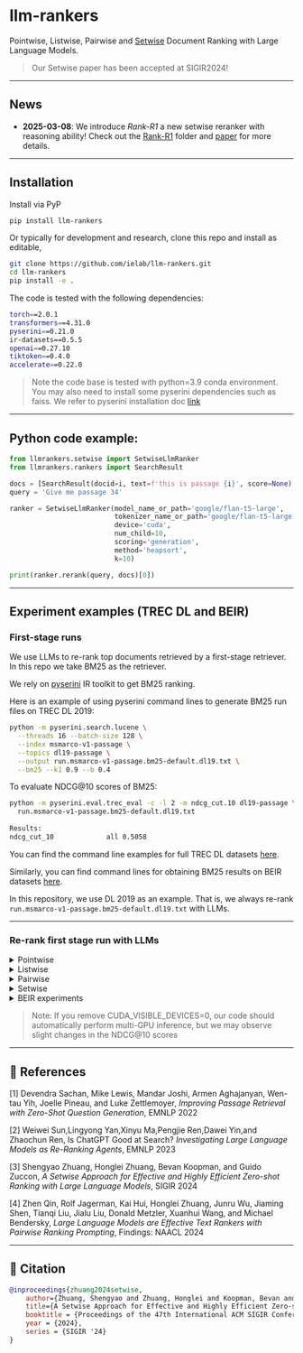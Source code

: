 # llm-rankers
Pointwise, Listwise, Pairwise and [Setwise](https://arxiv.org/pdf/2310.09497.pdf) Document Ranking with Large Language Models.
> Our Setwise paper has been accepted at SIGIR2024!

---
## News
- **2025-03-08**: We introduce *Rank-R1* a new setwise reranker with reasoning ability! Check out the [Rank-R1](Rank-R1) folder and [paper](https://arxiv.org/abs/2503.06034) for more details.

---
## Installation
Install via PyP
```bash
pip install llm-rankers
```
Or typically for development and research, clone this repo and install as editable,
```bash
git clone https://github.com/ielab/llm-rankers.git
cd llm-rankers
pip install -e .
```

The code is tested with the following dependencies:
```bash
torch==2.0.1
transformers==4.31.0
pyserini==0.21.0
ir-datasets==0.5.5
openai==0.27.10
tiktoken==0.4.0
accelerate==0.22.0 
```
> Note the code base is tested with python=3.9 conda environment. You may also need to install some pyserini dependencies such as faiss. We refer to pyserini installation doc [link](https://github.com/castorini/pyserini/blob/master/docs/installation.md#development-installation)

---

## Python code example:

```Python
from llmrankers.setwise import SetwiseLlmRanker
from llmrankers.rankers import SearchResult

docs = [SearchResult(docid=i, text=f'this is passage {i}', score=None) for i in range(100)]
query = 'Give me passage 34'

ranker = SetwiseLlmRanker(model_name_or_path='google/flan-t5-large',
                          tokenizer_name_or_path='google/flan-t5-large',
                          device='cuda',
                          num_child=10,
                          scoring='generation',
                          method='heapsort',
                          k=10)

print(ranker.rerank(query, docs)[0])
```
---

## Experiment examples (TREC DL and BEIR)
### First-stage runs
We use LLMs to re-rank top documents retrieved by a first-stage retriever. In this repo we take BM25 as the retriever.

We rely on [pyserini](https://github.com/castorini/pyserini) IR toolkit to get BM25 ranking. 

Here is an example of using pyserini command lines to generate BM25 run files on TREC DL 2019:
```bash
python -m pyserini.search.lucene \
  --threads 16 --batch-size 128 \
  --index msmarco-v1-passage \
  --topics dl19-passage \
  --output run.msmarco-v1-passage.bm25-default.dl19.txt \
  --bm25 --k1 0.9 --b 0.4
```
To evaluate NDCG@10 scores of BM25:

```bash
python -m pyserini.eval.trec_eval -c -l 2 -m ndcg_cut.10 dl19-passage \
  run.msmarco-v1-passage.bm25-default.dl19.txt
  
Results:
ndcg_cut_10           	all	0.5058
```

You can find the command line examples for full TREC DL datasets [here](https://castorini.github.io/pyserini/2cr/msmarco-v1-passage.html).

Similarly, you can find command lines for obtaining BM25 results on BEIR datasets [here](https://castorini.github.io/pyserini/2cr/beir.html).

In this repository, we use DL 2019 as an example. That is, we always re-rank `run.msmarco-v1-passage.bm25-default.dl19.txt` with LLMs.

--- 

### Re-rank first stage run with LLMs

<details>
<summary>Pointwise</summary>
We have two pointwise methods implemented so far:

`yes_no`: LLMs are prompted to generate whether the provided candidate document is relevant to the query. Candidate documents are re-ranked based on the normalized likelihood of generating a "yes" response.

`qlm`: Query Likelihood Modelling (QLM), LLMs are prompted to produce a relevant query for each candidate document. The documents are then re-ranked based on the likelihood of generating the given query. [1]

These methods rely on access to the model output logits to compute relevance scores.

Command line example:
```bash
CUDA_VISIBLE_DEVICES=0 python3 run.py \
  run --model_name_or_path google/flan-t5-large \
      --tokenizer_name_or_path google/flan-t5-large \
      --run_path run.msmarco-v1-passage.bm25-default.dl19.txt \
      --save_path run.pointwise.yes_no.txt \
      --ir_dataset_name msmarco-passage/trec-dl-2019 \
      --hits 100 \
      --query_length 32 \
      --passage_length 128 \
      --device cuda \
  pointwise --method yes_no \
            --batch_size 32
```   
```bash     
# evaluation
python -m pyserini.eval.trec_eval -c -l 2 -m ndcg_cut.10 dl19-passage \
  run.pointwise.qlm.txt
 
Results:
ndcg_cut_10             all     0.6544
```

Change `--method yes_no` to `--method qlm` for QLM pointwise ranking. You can also set larger `--batch_size` that you gpu can afford for faster inference.

We also have implemented supervised [monoT5](https://github.com/castorini/pygaggle) pointwise re-ranker. Simply set `--model_name_or_path` and `--tokenizer_name_or_path` to `castorini/monot5-3b-msmarco`, or other monoT5 models listed in [here](https://huggingface.co/castorini).

</details>


<details>
<summary>Listwise</summary>

Our implementation of listwise approach is following [RankGPT](https://github.com/sunnweiwei/RankGPT) [2]. It uses a sliding window sorting algorithm to re-rank documents.
```bash
CUDA_VISIBLE_DEVICES=0 python3 run.py \
  run --model_name_or_path google/flan-t5-large \
      --tokenizer_name_or_path google/flan-t5-large \
      --run_path run.msmarco-v1-passage.bm25-default.dl19.txt \
      --save_path run.liswise.generation.txt \
      --ir_dataset_name msmarco-passage/trec-dl-2019 \
      --hits 100 \
      --query_length 32 \
      --passage_length 100 \
      --scoring generation \
      --device cuda \
  listwise --window_size 4 \
           --step_size 2 \
           --num_repeat 5
```

```bash     
# evaluation
python -m pyserini.eval.trec_eval -c -l 2 -m ndcg_cut.10 dl19-passage \
  run.liswise.generation.txt
 
Results:
ndcg_cut_10             all     0.5612
```

Use `--window_size`, `--step_size` and `--num_repeat` to configure sliding window process. 

We also provide Openai API implementation, simply do:

```bash
python3 run.py \
  run --model_name_or_path gpt-3.5-turbo \
      --openai_key [your key] \
      --run_path run.msmarco-v1-passage.bm25-default.dl19.txt \
      --save_path run.iswise.generation.openai.txt \
      --ir_dataset_name msmarco-passage/trec-dl-2019 \
      --hits 100 \
      --query_length 32 \
      --passage_length 100 \
      --scoring generation \
  listwise --window_size 4 \
           --step_size 2 \
           --num_repeat 5
```

The above two listwise runs are relying on LLM generated tokens to do the sliding window. 
However, if we have local model, for example flan-t5, we can use Setwise prompting proposed in our [paper](https://arxiv.org/abs/2310.09497) [3] to estimate the likehood of document rankings to do the sliding window:

```bash
CUDA_VISIBLE_DEVICES=0 python3 run.py \
  run --model_name_or_path google/flan-t5-large \
      --tokenizer_name_or_path google/flan-t5-large \
      --run_path run.msmarco-v1-passage.bm25-default.dl19.txt \
      --save_path run.liswise.likelihood.txt \
      --ir_dataset_name msmarco-passage/trec-dl-2019 \
      --hits 100 \
      --query_length 32 \
      --passage_length 100 \
      --scoring likelihood \
      --device cuda \
  listwise --window_size 4 \
           --step_size 2 \
           --num_repeat 5
```

```bash     
# evaluation
python -m pyserini.eval.trec_eval -c -l 2 -m ndcg_cut.10 dl19-passage \
  run.liswise.likelihood.txt
 
Results:
ndcg_cut_10             all     0.6691
```

</details>

<details>
<summary>Pairwise</summary>
We implement Pairwise prompting method proposed in [4].

```bash
CUDA_VISIBLE_DEVICES=0 python3 run.py \
  run --model_name_or_path google/flan-t5-large \
      --tokenizer_name_or_path google/flan-t5-large \
      --run_path run.msmarco-v1-passage.bm25-default.dl19.txt \
      --save_path run.pairwise.heapsort.txt \
      --ir_dataset_name msmarco-passage/trec-dl-2019 \
      --hits 100 \
      --query_length 32 \
      --passage_length 128 \
      --scoring generation \
      --device cuda \
  pairwise --method heapsort \
           --k 10
```

```bash     
# evaluation
python -m pyserini.eval.trec_eval -c -l 2 -m ndcg_cut.10 dl19-passage \
  run.pairwise.heapsort.txt
 
Results:
ndcg_cut_10             all     0.6571
```

`--method heapsort` does pairwise inferences with heap sort algorithm. Change to `--method bubblesort` for bubble sort algorithm. 
You can set `--method allpair` for comparing all possible pairs. In this case you can set `--batch_size` for batching inference. But `allpair` is very expensive.

We also have supervised [duoT5](https://github.com/castorini/pygaggle) pairwise ranking model implemented.
Simply set `--model_name_or_path` and `--tokenizer_name_or_path` to `castorini/duot5-3b-msmarco`, or other duoT5 models listed in [here](https://huggingface.co/castorini).

</details>

<details>
<summary>Setwise</summary>

Our proposed Setwise prompting can considerably speed up the sorting-based Pairwise methods. Check our paper [here](https://arxiv.org/abs/2310.09497) for more details.  

```bash
CUDA_VISIBLE_DEVICES=0 python3 run.py \
  run --model_name_or_path google/flan-t5-large \
      --tokenizer_name_or_path google/flan-t5-large \
      --run_path run.msmarco-v1-passage.bm25-default.dl19.txt \
      --save_path run.setwise.heapsort.txt \
      --ir_dataset_name msmarco-passage/trec-dl-2019 \
      --hits 100 \
      --query_length 32 \
      --passage_length 128 \
      --scoring generation \
      --device cuda \
  setwise --num_child 2 \
          --method heapsort \
          --k 10
```

```bash     
# evaluation
python -m pyserini.eval.trec_eval -c -l 2 -m ndcg_cut.10 dl19-passage \
  run.setwise.heapsort.txt
 
Results:
ndcg_cut_10             all     0.6697
```

`--num_child 2` means comparing two child node documents + one parent node document = 3 documents in total to compare in the prompt.
increasing `--num_child` will give more efficiency gain, but you may need to truncate documents more by setting a small `--passage_length`, otherwise prompt may exceed input limitation.
You can also set `--scoring likelihood` for faster inference.

We also have Openai API implementation for Setwise method:

```bash
python3 run.py \
  run --model_name_or_path gpt-3.5-turbo \
      --openai_key [your key] \
      --run_path run.msmarco-v1-passage.bm25-default.dl19.txt \
      --save_path run.setwise.heapsort.openai.txt \
      --ir_dataset_name msmarco-passage/trec-dl-2019 \
      --hits 100 \
      --query_length 32 \
      --passage_length 128 \
      --scoring generation \
  setwise --num_child 2 \
          --method heapsort \
          --k 10
```

</details>

<details>
<summary>BEIR experiments</summary>

For BEIR datasets experiments, change `--ir_dataset_name` to `--pyserini_index` with pyserini pre-build index.

For example:

```bash
DATASET=trec-covid # change to: trec-covid robust04 webis-touche2020 scifact signal1m trec-news dbpedia-entity nfcorpus for other experiments in the paper.

# Get BM25 first stage results
python -m pyserini.search.lucene \
  --index beir-v1.0.0-${DATASET}.flat \
  --topics beir-v1.0.0-${DATASET}-test \
  --output run.bm25.${DATASET}.txt \
  --output-format trec \
  --batch 36 --threads 12 \
  --hits 1000 --bm25 --remove-query

python -m pyserini.eval.trec_eval \
  -c -m ndcg_cut.10 beir-v1.0.0-${DATASET}-test \
  run.bm25.${DATASET}.txt

Results:
ndcg_cut_10             all     0.5947

# Setwise with heapsort
CUDA_VISIBLE_DEVICES=0 python3 run.py \
  run --model_name_or_path google/flan-t5-large \
      --tokenizer_name_or_path google/flan-t5-large \
      --run_path run.bm25.${DATASET}.txt \
      --save_path run.setwise.heapsort.${DATASET}.txt \
      --pyserini_index beir-v1.0.0-${DATASET} \
      --hits 100 \
      --query_length 32 \
      --passage_length 128 \
      --scoring generation \
      --device cuda \
  setwise --num_child 2 \
          --method heapsort \
          --k 10

python -m pyserini.eval.trec_eval \
  -c -m ndcg_cut.10 beir-v1.0.0-${DATASET}-test \
  run.setwise.heapsort.${DATASET}.txt

Results:
ndcg_cut_10             all     0.7675
```
</details>

> Note: If you remove CUDA_VISIBLE_DEVICES=0, our code should automatically perform multi-GPU inference, but we may observe slight changes in the NDCG@10 scores

---

## 🫡 References
[1] Devendra Sachan, Mike Lewis, Mandar Joshi, Armen Aghajanyan, Wen-tau Yih, Joelle Pineau, and Luke Zettlemoyer, *Improving Passage Retrieval with Zero-Shot Question Generation*, EMNLP 2022

[2] Weiwei Sun,Lingyong Yan,Xinyu Ma,Pengjie Ren,Dawei Yin,and Zhaochun Ren, Is ChatGPT Good at Search? *Investigating Large Language Models as Re-Ranking Agents*, EMNLP 2023

[3] Shengyao Zhuang, Honglei Zhuang, Bevan Koopman, and Guido Zuccon, *A Setwise Approach for Effective and Highly Efficient Zero-shot Ranking with Large Language Models*, SIGIR 2024

[4] Zhen Qin, Rolf Jagerman, Kai Hui, Honglei Zhuang, Junru Wu, Jiaming Shen, Tianqi Liu, Jialu Liu, Donald Metzler, Xuanhui Wang, and Michael Bendersky, *Large Language Models are Effective Text Rankers with Pairwise Ranking Prompting*, Findings: NAACL 2024



---
## 🙏 Citation

```bibtex
@inproceedings{zhuang2024setwise,
    author={Zhuang, Shengyao and Zhuang, Honglei and Koopman, Bevan and Zuccon, Guido},
    title={A Setwise Approach for Effective and Highly Efficient Zero-shot Ranking with Large Language Models},
    booktitle = {Proceedings of the 47th International ACM SIGIR Conference on Research and Development in Information Retrieval},
    year = {2024},
    series = {SIGIR '24}
}

```
